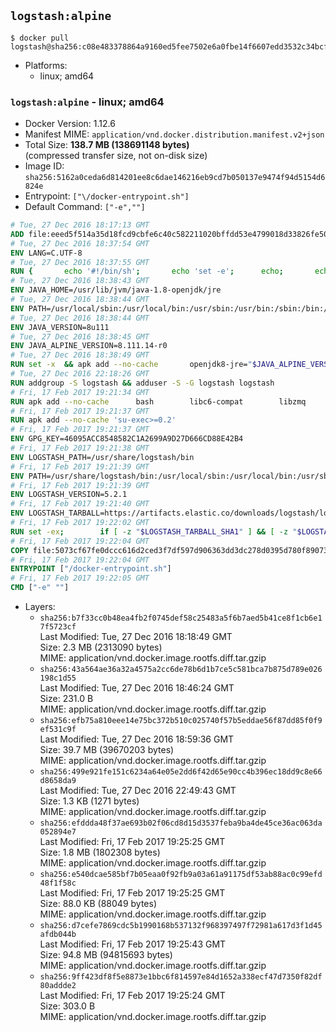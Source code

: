 ## `logstash:alpine`

```console
$ docker pull logstash@sha256:c08e483378864a9160ed5fee7502e6a0fbe14f6607edd3532c34bcfe76770614
```

-	Platforms:
	-	linux; amd64

### `logstash:alpine` - linux; amd64

-	Docker Version: 1.12.6
-	Manifest MIME: `application/vnd.docker.distribution.manifest.v2+json`
-	Total Size: **138.7 MB (138691148 bytes)**  
	(compressed transfer size, not on-disk size)
-	Image ID: `sha256:5162a0ceda6d814201ee8c6dae146216eb9cd7b050137e9474f94d5154d6824e`
-	Entrypoint: `["\/docker-entrypoint.sh"]`
-	Default Command: `["-e",""]`

```dockerfile
# Tue, 27 Dec 2016 18:17:13 GMT
ADD file:eeed5f514a35d18fcd9cbfe6c40c582211020bffdd53e4799018d33826fe5067 in / 
# Tue, 27 Dec 2016 18:37:54 GMT
ENV LANG=C.UTF-8
# Tue, 27 Dec 2016 18:37:55 GMT
RUN { 		echo '#!/bin/sh'; 		echo 'set -e'; 		echo; 		echo 'dirname "$(dirname "$(readlink -f "$(which javac || which java)")")"'; 	} > /usr/local/bin/docker-java-home 	&& chmod +x /usr/local/bin/docker-java-home
# Tue, 27 Dec 2016 18:38:43 GMT
ENV JAVA_HOME=/usr/lib/jvm/java-1.8-openjdk/jre
# Tue, 27 Dec 2016 18:38:44 GMT
ENV PATH=/usr/local/sbin:/usr/local/bin:/usr/sbin:/usr/bin:/sbin:/bin:/usr/lib/jvm/java-1.8-openjdk/jre/bin:/usr/lib/jvm/java-1.8-openjdk/bin
# Tue, 27 Dec 2016 18:38:44 GMT
ENV JAVA_VERSION=8u111
# Tue, 27 Dec 2016 18:38:45 GMT
ENV JAVA_ALPINE_VERSION=8.111.14-r0
# Tue, 27 Dec 2016 18:38:49 GMT
RUN set -x 	&& apk add --no-cache 		openjdk8-jre="$JAVA_ALPINE_VERSION" 	&& [ "$JAVA_HOME" = "$(docker-java-home)" ]
# Tue, 27 Dec 2016 22:18:26 GMT
RUN addgroup -S logstash && adduser -S -G logstash logstash
# Fri, 17 Feb 2017 19:21:34 GMT
RUN apk add --no-cache 		bash 		libc6-compat 		libzmq
# Fri, 17 Feb 2017 19:21:37 GMT
RUN apk add --no-cache 'su-exec>=0.2'
# Fri, 17 Feb 2017 19:21:37 GMT
ENV GPG_KEY=46095ACC8548582C1A2699A9D27D666CD88E42B4
# Fri, 17 Feb 2017 19:21:38 GMT
ENV LOGSTASH_PATH=/usr/share/logstash/bin
# Fri, 17 Feb 2017 19:21:39 GMT
ENV PATH=/usr/share/logstash/bin:/usr/local/sbin:/usr/local/bin:/usr/sbin:/usr/bin:/sbin:/bin:/usr/lib/jvm/java-1.8-openjdk/jre/bin:/usr/lib/jvm/java-1.8-openjdk/bin
# Fri, 17 Feb 2017 19:21:39 GMT
ENV LOGSTASH_VERSION=5.2.1
# Fri, 17 Feb 2017 19:21:40 GMT
ENV LOGSTASH_TARBALL=https://artifacts.elastic.co/downloads/logstash/logstash-5.2.1.tar.gz LOGSTASH_TARBALL_ASC=https://artifacts.elastic.co/downloads/logstash/logstash-5.2.1.tar.gz.asc LOGSTASH_TARBALL_SHA1=ba8c7fd6c3bb5455a5c86d7b4858d355cc7a26e8
# Fri, 17 Feb 2017 19:22:02 GMT
RUN set -ex; 		if [ -z "$LOGSTASH_TARBALL_SHA1" ] && [ -z "$LOGSTASH_TARBALL_ASC" ]; then 		echo >&2 'error: have neither a SHA1 _or_ a signature file -- cannot verify download!'; 		exit 1; 	fi; 		apk add --no-cache --virtual .fetch-deps 		ca-certificates 		gnupg 		openssl 		tar 	; 		wget -O logstash.tar.gz "$LOGSTASH_TARBALL"; 		if [ "$LOGSTASH_TARBALL_SHA1" ]; then 		echo "$LOGSTASH_TARBALL_SHA1 *logstash.tar.gz" | sha1sum -c -; 	fi; 		if [ "$LOGSTASH_TARBALL_ASC" ]; then 		wget -O logstash.tar.gz.asc "$LOGSTASH_TARBALL_ASC"; 		export GNUPGHOME="$(mktemp -d)"; 		gpg --keyserver ha.pool.sks-keyservers.net --recv-keys "$GPG_KEY"; 		gpg --batch --verify logstash.tar.gz.asc logstash.tar.gz; 		rm -r "$GNUPGHOME" logstash.tar.gz.asc; 	fi; 		dir="$(dirname "$LOGSTASH_PATH")"; 		mkdir -p "$dir"; 	tar -xf logstash.tar.gz --strip-components=1 -C "$dir"; 	rm logstash.tar.gz; 		apk del .fetch-deps; 		export LS_SETTINGS_DIR="$dir/config"; 	if [ -f "$LS_SETTINGS_DIR/log4j2.properties" ]; then 		cp "$LS_SETTINGS_DIR/log4j2.properties" "$LS_SETTINGS_DIR/log4j2.properties.dist"; 		truncate -s 0 "$LS_SETTINGS_DIR/log4j2.properties"; 	fi; 		for userDir in 		"$dir/config" 		"$dir/data" 	; do 		if [ -d "$userDir" ]; then 			chown -R logstash:logstash "$userDir"; 		fi; 	done; 		logstash --version
# Fri, 17 Feb 2017 19:22:04 GMT
COPY file:5073cf67fe0dccc616d2ced3f7df597d906363dd3dc278d0395d780f89073ce8 in / 
# Fri, 17 Feb 2017 19:22:04 GMT
ENTRYPOINT ["/docker-entrypoint.sh"]
# Fri, 17 Feb 2017 19:22:05 GMT
CMD ["-e" ""]
```

-	Layers:
	-	`sha256:b7f33cc0b48ea4fb2f0745def58c25483a5f6b7aed5b41ce8f1cb6e17f5723cf`  
		Last Modified: Tue, 27 Dec 2016 18:18:49 GMT  
		Size: 2.3 MB (2313090 bytes)  
		MIME: application/vnd.docker.image.rootfs.diff.tar.gzip
	-	`sha256:43a564ae36a32a4575a2cc6de78b6d1b7ce5c581bca7b875d789e026198c1d55`  
		Last Modified: Tue, 27 Dec 2016 18:46:24 GMT  
		Size: 231.0 B  
		MIME: application/vnd.docker.image.rootfs.diff.tar.gzip
	-	`sha256:efb75a810eee14e75bc372b510c025740f57b5eddae56f87dd85f0f9ef531c9f`  
		Last Modified: Tue, 27 Dec 2016 18:59:36 GMT  
		Size: 39.7 MB (39670203 bytes)  
		MIME: application/vnd.docker.image.rootfs.diff.tar.gzip
	-	`sha256:499e921fe151c6234a64e05e2dd6f42d65e90cc4b396ec18dd9c8e66d8658da9`  
		Last Modified: Tue, 27 Dec 2016 22:49:43 GMT  
		Size: 1.3 KB (1271 bytes)  
		MIME: application/vnd.docker.image.rootfs.diff.tar.gzip
	-	`sha256:efddda48f37ae693b02f06cd8d15d3537feba9ba4de45ce36ac063da052894e7`  
		Last Modified: Fri, 17 Feb 2017 19:25:25 GMT  
		Size: 1.8 MB (1802308 bytes)  
		MIME: application/vnd.docker.image.rootfs.diff.tar.gzip
	-	`sha256:e540dcae585bf7b05eaa0f92fb9a03a61a91175df53ab88ac0c99efd48f1f58c`  
		Last Modified: Fri, 17 Feb 2017 19:25:25 GMT  
		Size: 88.0 KB (88049 bytes)  
		MIME: application/vnd.docker.image.rootfs.diff.tar.gzip
	-	`sha256:d7cefe7869cdc5b1990168b537132f968397497f72981a617d3f1d45afdb044b`  
		Last Modified: Fri, 17 Feb 2017 19:25:43 GMT  
		Size: 94.8 MB (94815693 bytes)  
		MIME: application/vnd.docker.image.rootfs.diff.tar.gzip
	-	`sha256:9ff423df8f5e8873e1bbc6f814597e84d1652a338ecf47d7350f82df80addde2`  
		Last Modified: Fri, 17 Feb 2017 19:25:24 GMT  
		Size: 303.0 B  
		MIME: application/vnd.docker.image.rootfs.diff.tar.gzip
